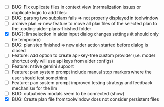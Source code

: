 - [ ] BUG: Fix duplicate files in context view (normalization issues or duplicate logic to add files)
- [ ] BUG: parsing two subplans fails => not properly displayed in toolwindow
- [ ] archive plan => new feature to move all plan files of the selected plan to the .coding-aider-plans-finished folder
- [x] BUG?: llm selection in aider input dialog changes settings (it should only be temporary)
- [ ] BUG: plan step finished => new aider action started before dialog is closed
- [ ] Feature: Add option to create api-key-free custom provider (i.e. model shortcut only will use api keys from aider configs)
- [ ] Feature: native gemini support
- [ ] Feature: plan system prompt include manual stop markers where the user should test something
- [ ] Feature: plan system prompt improved testing strategy and feedback mechanism for the llm
- [ ] BUG: outputview modals seem to be connected (show)
- [x] BUG: Create plan file from toolwindow does not consider persistent files